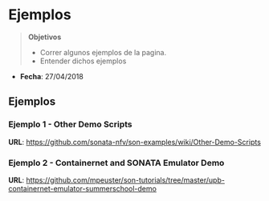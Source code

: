 # Ejemplos


> **Objetivos**
> * Correr algunos ejemplos de la pagina.
> * Entender dichos ejemplos

* **Fecha**: 27/04/2018

## Ejemplos

### Ejemplo 1 - Other Demo Scripts
**URL**: https://github.com/sonata-nfv/son-examples/wiki/Other-Demo-Scripts


### Ejemplo 2 - Containernet and SONATA Emulator Demo


**URL**: https://github.com/mpeuster/son-tutorials/tree/master/upb-containernet-emulator-summerschool-demo
